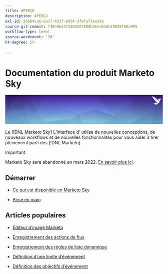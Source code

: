 ```yaml
---
title: APERÇU
description: APERÇU
exl-id: 26684ca6-ea77-423f-9434-3fbfaf7ea3ab
source-git-commit: f48e9b24f53052d7888b56ea64de19038f69a995
workflow-type: tm+mt
source-wordcount: '70'
ht-degree: 5%

---
```


# Documentation du produit Marketo Sky

![bannière](/help/sky/assets/images/alt-sky-banner.png)

Le [!DNL Marketo Sky] L’interface d’ utilise de nouvelles conceptions, de nouveaux workflows et de nouvelles fonctionnalités pour vous aider à tirer pleinement parti des [!DNL Marketo].

>[!IMPORTANT]
>
>Marketo Sky sera abandonné en mars 2022. [En savoir plus ici](https://nation.marketo.com/t5/the-next-generation-experience/marketo-sky-deprecation-notice/ba-p/320115#M33).

## Démarrer

* [Ce qui est disponible en Marketo Sky](/help/sky/marketo-sky-features.md)

* [Prise en main](/help/sky/how-to-enable-roles-for-marketo-sky.md)

## Articles populaires

* [Éditeur d’image Marketo](/help/sky/marketo-image-editor.md)

* [Enregistrement des actions de flux](/help/sky/save-flow-actions.md)

* [Enregistrement des règles de liste dynamique](/help/sky/save-smart-list-rules.md)

* [Définition d’une limite d’événement](/help/sky/setting-an-event-cap.md)

* [Définition des objectifs d’événement](/help/sky/setting-event-goals.md)
